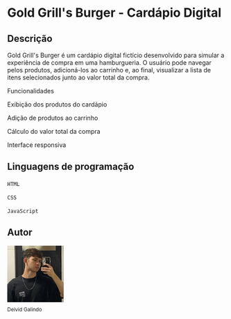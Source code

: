 # Gold Grill's Burger - Cardápio Digital

## Descrição

Gold Grill's Burger é um cardápio digital fictício desenvolvido para simular a experiência de compra em uma hamburgueria. O usuário pode navegar pelos produtos, adicioná-los ao carrinho e, ao final, visualizar a lista de itens selecionados junto ao valor total da compra.

Funcionalidades

Exibição dos produtos do cardápio

Adição de produtos ao carrinho

Cálculo do valor total da compra

Interface responsiva

## Linguagens de programação

``HTML``

``CSS``

``JavaScript``

## Autor

<img src="perfil.jpeg" width=130><br><sub>Deivid Galindo</sub>